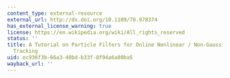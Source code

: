 ```yaml
---
content_type: external-resource
external_url: http://dx.doi.org/10.1109/78.978374
has_external_license_warning: true
license: https://en.wikipedia.org/wiki/All_rights_reserved
status: ''
title: A Tutorial on Particle Filters for Online Nonlinear / Non-Gaussian Bayesian
  Tracking
uid: ec936f3b-66a3-40bd-b33f-8f94a6a80ba5
wayback_url: ''
---
```

